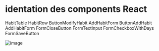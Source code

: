 # identation des components React

HabitTable
    HabitRow
        ButtonModifyHabit
            AddHabitForm
    ButtonAddHabit
        AddHabitForm
            FormCloseButton
            FormTextInput
            FormCheckboxWithDays
            FormSaveButton

![image](https://github.com/user-attachments/assets/c9900fcb-106f-45b1-8d7f-2838a559371a)
